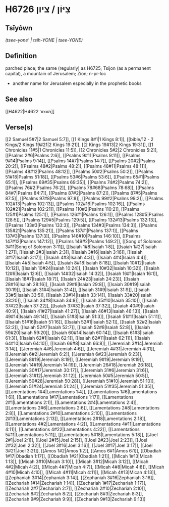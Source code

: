 # H6726 צִיּוֹן / ציון

## Tsîyôwn

_(tsee-yone' | tsih-YONE | tsee-YONE)_

## Definition

parched place; the same (regularly) as H6725; Tsijon (as a permanent capital), a mountain of Jerusalem; Zion; n-pr-loc

- another name for Jerusalem especially in the prophetic books

## See also

[[H4622|H4622 מעצור]]

## Verse(s)

[[2 Samuel 5#7|2 Samuel 5:7]], [[1 Kings 8#1|1 Kings 8:1]], [[bible/12 - 2 Kings/2 Kings 19#21|2 Kings 19:21]], [[2 Kings 19#13|2 Kings 19:31]], [[1 Chronicles 11#5|1 Chronicles 11:5]], [[2 Chronicles 5#2|2 Chronicles 5:2]], [[Psalms 2#6|Psalms 2:6]], [[Psalms 9#11|Psalms 9:11]], [[Psalms 9#14|Psalms 9:14]], [[Psalms 14#7|Psalms 14:7]], [[Psalms 20#2|Psalms 20:2]], [[Psalms 48#2|Psalms 48:2]], [[Psalms 48#11|Psalms 48:11]], [[Psalms 48#12|Psalms 48:12]], [[Psalms 50#2|Psalms 50:2]], [[Psalms 51#18|Psalms 51:18]], [[Psalms 53#6|Psalms 53:6]], [[Psalms 65#1|Psalms 65:1]], [[Psalms 69#35|Psalms 69:35]], [[Psalms 74#2|Psalms 74:2]], [[Psalms 76#2|Psalms 76:2]], [[Psalms 78#68|Psalms 78:68]], [[Psalms 84#7|Psalms 84:7]], [[Psalms 87#2|Psalms 87:2]], [[Psalms 87#5|Psalms 87:5]], [[Psalms 97#8|Psalms 97:8]], [[Psalms 99#2|Psalms 99:2]], [[Psalms 102#13|Psalms 102:13]], [[Psalms 102#16|Psalms 102:16]], [[Psalms 102#21|Psalms 102:21]], [[Psalms 110#2|Psalms 110:2]], [[Psalms 125#1|Psalms 125:1]], [[Psalms 126#1|Psalms 126:1]], [[Psalms 128#5|Psalms 128:5]], [[Psalms 129#5|Psalms 129:5]], [[Psalms 132#13|Psalms 132:13]], [[Psalms 133#3|Psalms 133:3]], [[Psalms 134#3|Psalms 134:3]], [[Psalms 135#21|Psalms 135:21]], [[Psalms 137#1|Psalms 137:1]], [[Psalms 137#3|Psalms 137:3]], [[Psalms 146#10|Psalms 146:10]], [[Psalms 147#12|Psalms 147:12]], [[Psalms 149#2|Psalms 149:2]], [[Song of Solomon 3#11|Song of Solomon 3:11]], [[Isaiah 1#8|Isaiah 1:8]], [[Isaiah 1#27|Isaiah 1:27]], [[Isaiah 2#3|Isaiah 2:3]], [[Isaiah 3#16|Isaiah 3:16]], [[Isaiah 3#17|Isaiah 3:17]], [[Isaiah 4#3|Isaiah 4:3]], [[Isaiah 4#4|Isaiah 4:4]], [[Isaiah 4#5|Isaiah 4:5]], [[Isaiah 8#18|Isaiah 8:18]], [[Isaiah 10#12|Isaiah 10:12]], [[Isaiah 10#24|Isaiah 10:24]], [[Isaiah 10#32|Isaiah 10:32]], [[Isaiah 12#6|Isaiah 12:6]], [[Isaiah 14#32|Isaiah 14:32]], [[Isaiah 16#1|Isaiah 16:1]], [[Isaiah 18#7|Isaiah 18:7]], [[Isaiah 24#23|Isaiah 24:23]], [[Isaiah 28#16|Isaiah 28:16]], [[Isaiah 29#8|Isaiah 29:8]], [[Isaiah 30#19|Isaiah 30:19]], [[Isaiah 31#4|Isaiah 31:4]], [[Isaiah 31#9|Isaiah 31:9]], [[Isaiah 33#5|Isaiah 33:5]], [[Isaiah 33#14|Isaiah 33:14]], [[Isaiah 33#20|Isaiah 33:20]], [[Isaiah 34#8|Isaiah 34:8]], [[Isaiah 35#10|Isaiah 35:10]], [[Isaiah 37#22|Isaiah 37:22]], [[Isaiah 37#32|Isaiah 37:32]], [[Isaiah 40#9|Isaiah 40:9]], [[Isaiah 41#27|Isaiah 41:27]], [[Isaiah 46#13|Isaiah 46:13]], [[Isaiah 49#14|Isaiah 49:14]], [[Isaiah 51#3|Isaiah 51:3]], [[Isaiah 51#11|Isaiah 51:11]], [[Isaiah 51#16|Isaiah 51:16]], [[Isaiah 52#1|Isaiah 52:1]], [[Isaiah 52#2|Isaiah 52:2]], [[Isaiah 52#7|Isaiah 52:7]], [[Isaiah 52#8|Isaiah 52:8]], [[Isaiah 59#20|Isaiah 59:20]], [[Isaiah 60#14|Isaiah 60:14]], [[Isaiah 61#3|Isaiah 61:3]], [[Isaiah 62#1|Isaiah 62:1]], [[Isaiah 62#11|Isaiah 62:11]], [[Isaiah 64#10|Isaiah 64:10]], [[Isaiah 66#8|Isaiah 66:8]], [[Jeremiah 3#14|Jeremiah 3:14]], [[Jeremiah 4#6|Jeremiah 4:6]], [[Jeremiah 4#31|Jeremiah 4:31]], [[Jeremiah 6#2|Jeremiah 6:2]], [[Jeremiah 6#23|Jeremiah 6:23]], [[Jeremiah 8#19|Jeremiah 8:19]], [[Jeremiah 9#19|Jeremiah 9:19]], [[Jeremiah 14#19|Jeremiah 14:19]], [[Jeremiah 26#18|Jeremiah 26:18]], [[Jeremiah 30#17|Jeremiah 30:17]], [[Jeremiah 31#6|Jeremiah 31:6]], [[Jeremiah 31#12|Jeremiah 31:12]], [[Jeremiah 50#5|Jeremiah 50:5]], [[Jeremiah 50#28|Jeremiah 50:28]], [[Jeremiah 51#10|Jeremiah 51:10]], [[Jeremiah 51#24|Jeremiah 51:24]], [[Jeremiah 51#35|Jeremiah 51:35]], [[Lamentations 1#4|Lamentations 1:4]], [[Lamentations 1#6|Lamentations 1:6]], [[Lamentations 1#17|Lamentations 1:17]], [[Lamentations 2#1|Lamentations 2:1]], [[Lamentations 2#4|Lamentations 2:4]], [[Lamentations 2#6|Lamentations 2:6]], [[Lamentations 2#8|Lamentations 2:8]], [[Lamentations 2#10|Lamentations 2:10]], [[Lamentations 2#13|Lamentations 2:13]], [[Lamentations 2#18|Lamentations 2:18]], [[Lamentations 4#2|Lamentations 4:2]], [[Lamentations 4#11|Lamentations 4:11]], [[Lamentations 4#22|Lamentations 4:22]], [[Lamentations 5#11|Lamentations 5:11]], [[Lamentations 5#18|Lamentations 5:18]], [[Joel 2#1|Joel 2:1]], [[Joel 2#15|Joel 2:15]], [[Joel 2#23|Joel 2:23]], [[Joel 2#32|Joel 2:32]], [[Joel 3#16|Joel 3:16]], [[Joel 3#17|Joel 3:17]], [[Joel 3#21|Joel 3:21]], [[Amos 1#2|Amos 1:2]], [[Amos 6#1|Amos 6:1]], [[Obadiah 1#17|Obadiah 1:17]], [[Obadiah 1#21|Obadiah 1:21]], [[Micah 1#13|Micah 1:13]], [[Micah 3#10|Micah 3:10]], [[Micah 3#12|Micah 3:12]], [[Micah 4#2|Micah 4:2]], [[Micah 4#7|Micah 4:7]], [[Micah 4#8|Micah 4:8]], [[Micah 4#10|Micah 4:10]], [[Micah 4#11|Micah 4:11]], [[Micah 4#13|Micah 4:13]], [[Zephaniah 3#14|Zephaniah 3:14]], [[Zephaniah 3#16|Zephaniah 3:16]], [[Zechariah 1#14|Zechariah 1:14]], [[Zechariah 1#17|Zechariah 1:17]], [[Zechariah 2#7|Zechariah 2:7]], [[Zechariah 2#10|Zechariah 2:10]], [[Zechariah 8#2|Zechariah 8:2]], [[Zechariah 8#3|Zechariah 8:3]], [[Zechariah 9#9|Zechariah 9:9]], [[Zechariah 9#13|Zechariah 9:13]]